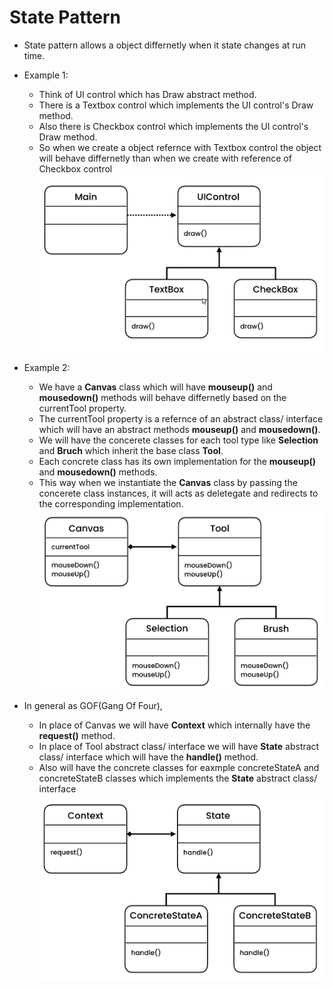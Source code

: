 # State Pattern
  * State pattern allows a object differnetly when it state changes at run time.
  * Example 1:
    * Think of UI control which has Draw abstract method.
    * There is a Textbox control which implements the UI control's Draw method.
    * Also there is Checkbox control which implements the UI control's Draw method.
    * So when we create a object refernce with Textbox control the object will behave differnetly than when we create with reference of Checkbox control
    ![Example](https://github.com/Learning-Design-Patterns/Images/blob/develop/State%20Pattern/StatePattern1.PNG)
    
  * Example 2:
    * We have a **Canvas** class which will have **mouseup()** and **mousedown()** methods will behave differnetly based on the currentTool property.
    * The currentTool property is a refernce of an abstract class/ interface which will have an abstract methods **mouseup()** and **mousedown()**.
    * We will have the concerete classes for each tool type like **Selection** and **Bruch** which inherit the base class **Tool**.
    * Each concrete class has its own implementation for the **mouseup()** and **mousedown()** methods.
    * This way when we instantiate the **Canvas** class by passing the concerete class instances, it will acts as deletegate and redirects to the corresponding implementation.
    ![Canvas example](https://github.com/Learning-Design-Patterns/Images/blob/develop/State%20Pattern/StatePattern.PNG)
* In general as GOF(Gang Of Four), 
  * In place of Canvas we will have **Context** which internally have the **request()** method.
  * In place of Tool abstract class/ interface we will have **State** abstract class/ interface which will have the **handle()** method.
  * Also will have the concrete classes for eaxmple concreteStateA and concreteStateB classes which implements the **State** abstract class/ interface 
  ![GOF Image](https://github.com/Learning-Design-Patterns/Images/blob/develop/State%20Pattern/StatePattern_2.PNG)
